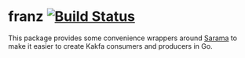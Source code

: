 # franz [![Build Status](https://travis-ci.org/upsight/franz.svg?branch=master)](https://travis-ci.org/upsight/franz)

This package provides some convenience wrappers around [Sarama] to make it
easier to create Kakfa consumers and producers in Go.

[Sarama]: https://github.com/Shopify/sarama
